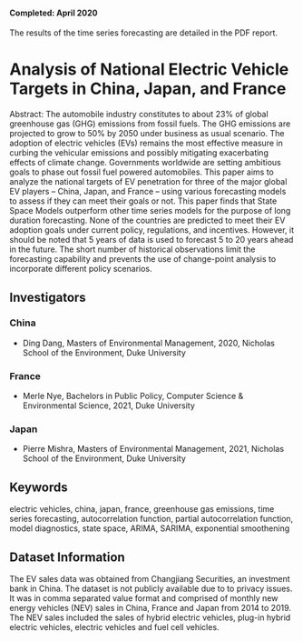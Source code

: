 #### Completed: April 2020

The results of the time series forecasting are detailed in the PDF report.

# Analysis of National Electric Vehicle Targets in China, Japan, and France

Abstract: The automobile industry constitutes to about 23% of global greenhouse gas (GHG) emissions from fossil fuels. The GHG emissions are projected to grow to 50% by 2050 under business as usual scenario. The adoption of electric vehicles (EVs) remains the most effective measure in curbing the vehicular emissions and possibly mitigating exacerbating effects of climate change. Governments worldwide are setting ambitious goals to phase out fossil fuel powered automobiles. This paper aims to analyze the national targets of EV penetration for three of the major global EV players – China, Japan, and France – using various forecasting models to assess if they can meet their goals or not. This paper finds that State Space Models outperform other time series models for the purpose of long duration forecasting. None of the countries are predicted to meet their EV adoption goals under current policy, regulations, and incentives. However, it should be noted that 5 years of data is used to forecast 5 to 20 years ahead in the future. The short number of historical observations limit the forecasting capability and prevents the use of change-point analysis to incorporate different policy scenarios.

## Investigators

### China

* Ding Dang, Masters of Environmental Management, 2020, Nicholas School of the Environment, Duke University

### France

* Merle Nye, Bachelors in Public Policy, Computer Science & Environmental Science, 2021, Duke University

### Japan

* Pierre Mishra, Masters of Environmental Management, 2021, Nicholas School of the Environment, Duke University

## Keywords

electric vehicles, china, japan, france, greenhouse gas emissions, time series forecasting, autocorrelation function, partial autocorrelation function, model diagnostics, state space, ARIMA, SARIMA, exponential smoothening 

## Dataset Information

The EV sales data was obtained from Changjiang Securities, an investment bank in China. The dataset is not publicly available due to to privacy issues. It was in comma separated value format and comprised of monthly new energy vehicles (NEV) sales in China, France and Japan from 2014 to 2019. The NEV sales included the sales of hybrid electric vehicles, plug-in hybrid electric vehicles, electric vehicles and fuel cell vehicles.    





